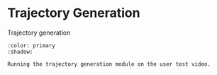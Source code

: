 # Trajectory Generation

Trajectory generation

```{button-link} ./trajectory_generation_notebook.ipynb
:color: primary
:shadow:

Running the trajectory generation module on the user test video.
```